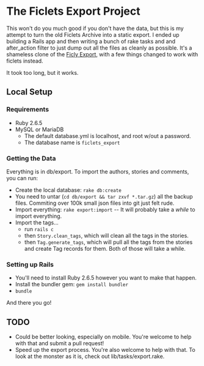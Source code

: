 # The Ficlets Export Project

This won't do you much good if you don't have the data, but this is my attempt to turn the old Ficlets Archive into a static export.  I ended up building a Rails app and then writing a bunch of rake tasks and and after_action filter to just dump out all the files as cleanly as possible.  It's a shameless clone of the [Ficly Export](https://github.com/ficly/ficly_export), with a few things changed to work with ficlets instead.

It took too long, but it works.

## Local Setup

### Requirements

* Ruby 2.6.5
* MySQL or MariaDB
  * The default database.yml is localhost, and root w/out a password.
  * The database name is `ficlets_export`

### Getting the Data

Everything is in db/export.  To import the authors, stories and comments, you can run:

* Create the local database: `rake db:create`
* You need to untar (`cd db/export && tar zxvf *.tar.gz`) all the backup files. Commiting over 100k small json files into git just felt rude.
* Import everything: `rake export:import` -- It will probably take a *while* to import everything.
* Import the tags...  
  * run `rails c`
  * then `Story.clean_tags`, which will clean all the tags in the stories.
  * then `Tag.generate_tags`, which will pull all the tags from the stories and create Tag records for them. Both of those will take a while.

### Setting up Rails

* You'll need to install Ruby 2.6.5 however you want to make that happen.
* Install the bundler gem: `gem install bundler`
* `bundle`

And there you go!

## TODO

* Could be better looking, especially on mobile. You're welcome to help with that and submit a pull request!
* Speed up the export process. You're also welcome to help with that.  To look at the monster as it is, check out lib/tasks/export.rake.
